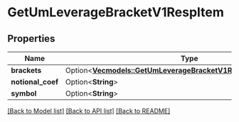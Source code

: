 # GetUmLeverageBracketV1RespItem

## Properties

Name | Type | Description | Notes
------------ | ------------- | ------------- | -------------
**brackets** | Option<[**Vec<models::GetUmLeverageBracketV1RespItemBracketsInner>**](GetUmLeverageBracketV1RespItem_brackets_inner.md)> |  | [optional]
**notional_coef** | Option<**String**> |  | [optional]
**symbol** | Option<**String**> |  | [optional]

[[Back to Model list]](../README.md#documentation-for-models) [[Back to API list]](../README.md#documentation-for-api-endpoints) [[Back to README]](../README.md)


